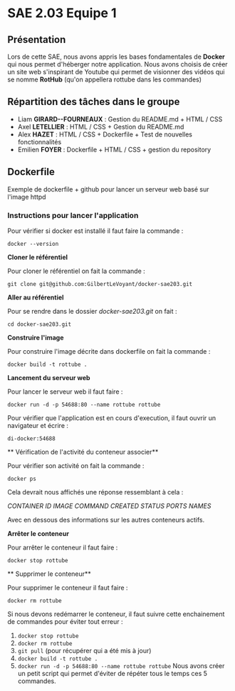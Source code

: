 
# SAE 2.03 Equipe 1
## Présentation 
Lors de cette SAE, nous avons appris les bases fondamentales de **Docker** qui nous permet d'héberger notre application. Nous avons choisis de créer un site web s'inspirant de Youtube qui permet de visionner des vidéos qui se nomme **RotHub** (qu'on appellera rottube dans les commandes)  

## Répartition des tâches dans le groupe


 - Liam **GIRARD--FOURNEAUX** : Gestion du README.md  + HTML / CSS
 - Axel  **LETELLIER** :  HTML / CSS + Gestion du README.md
 - Alex **HAZET** : HTML / CSS + Dockerfile + Test de nouvelles
   fonctionnalités
 - Emilien **FOYER** : Dockerfile + HTML / CSS + gestion du repository


## Dockerfile


Exemple de dockerfile + github pour lancer un serveur web basé sur l'image httpd


### Instructions pour lancer l'application

Pour vérifier si docker est installé il faut faire la commande :

   `docker --version`


**Cloner le référentiel**

Pour cloner le référentiel on fait la commande :

`git clone git@github.com:GilbertLeVoyant/docker-sae203.git`


**Aller au référentiel** 

Pour se rendre dans le dossier *docker-sae203.git* on fait :

`cd docker-sae203.git`


**Construire l'image**

Pour construire l'image décrite dans dockerfile on fait la commande :

`docker build -t rottube .`


**Lancement du serveur web**

Pour lancer le serveur web il faut faire :

`docker run -d -p 54688:80 --name rottube rottube`

Pour vérifier que l'application est en cours d'execution, il faut ouvrir un navigateur et écrire :

`di-docker:54688`

** Vérification de l'activité du conteneur associer**

Pour vérifier son activité on fait la commande : 

`docker ps`

Cela devrait nous affichés une réponse ressemblant à cela :

*CONTAINER ID   IMAGE          COMMAND              CREATED          STATUS          PORTS                                   NAMES*

Avec en dessous des informations sur les autres conteneurs actifs.


**Arrêter le conteneur**

Pour arrêter le conteneur il faut faire : 

`docker stop rottube`


** Supprimer le conteneur**

Pour supprimer le conteneur il faut faire :

`docker rm rottube`


 Si nous devons redémarrer le conteneur, il faut suivre cette enchainement de commandes pour éviter tout erreur : 
1. `docker stop rottube`
2. `docker rm rottube`
3. `git pull` (pour récupérer qui a été mis à jour)
4. `docker build -t rottube .`
5. `docker run -d -p 54688:80 --name rottube rottube`
Nous avons créer un petit script qui permet d'éviter de répéter tous le temps ces 5 commandes. 
